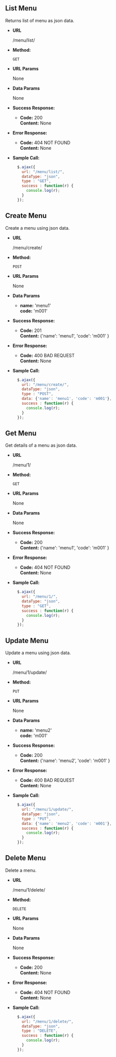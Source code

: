 **List Menu**
----
  Returns list of menu as json data.

* **URL**

  /menu/list/

* **Method:**

  `GET`
  
*  **URL Params**

   None

* **Data Params**

  None

* **Success Response:**

  * **Code:** 200 <br />
    **Content:** None
 
* **Error Response:**

  * **Code:** 404 NOT FOUND <br />
    **Content:** None

* **Sample Call:**

  ```javascript
    $.ajax({
      url: "/menu/list/",
      dataType: "json",
      type : "GET",
      success : function(r) {
        console.log(r);
      }
    });
  ```
  
**Create Menu**
----
  Create a menu using json data.

* **URL**

  /menu/create/

* **Method:**

  `POST`
  
*  **URL Params**

   None

* **Data Params**

  * **name:** 'menu1' <br />
    **code:** 'm001'

* **Success Response:**

  * **Code:** 201 <br />
    **Content:** {'name': 'menu1', 'code': 'm001' }
 
* **Error Response:**

  * **Code:** 400 BAD REQUEST <br />
    **Content:** None

* **Sample Call:**

  ```javascript
    $.ajax({
      url: "/menu/create/",
      dataType: "json",
      type : "POST",
      data: {'name': 'menu1', 'code': 'm001'},
      success : function(r) {
        console.log(r);
      }
    });
  ```
  
 **Get Menu**
----
  Get details of a menu as json data.

* **URL**

  /menu/1/

* **Method:**

  `GET`
  
*  **URL Params**

   None

* **Data Params**

  None

* **Success Response:**

  * **Code:** 200 <br />
    **Content:** {'name': 'menu1', 'code': 'm001' }
 
* **Error Response:**

  * **Code:** 404 NOT FOUND <br />
    **Content:** None

* **Sample Call:**

  ```javascript
    $.ajax({
      url: "/menu/1/",
      dataType: "json",
      type : "GET",
      success : function(r) {
        console.log(r);
      }
    });
  ```
  
 **Update Menu**
----
  Update a menu using json data.

* **URL**

  /menu/1/update/

* **Method:**

  `PUT`
  
*  **URL Params**

   None

* **Data Params**

  * **name:** 'menu2' <br />
    **code:** 'm001'

* **Success Response:**

  * **Code:** 200 <br />
    **Content:** {'name': 'menu2', 'code': 'm001' }
 
* **Error Response:**

  * **Code:** 400 BAD REQUEST <br />
    **Content:** None

* **Sample Call:**

  ```javascript
    $.ajax({
      url: "/menu/1/update/",
      dataType: "json",
      type : "PUT",
      data: {'name': 'menu2', 'code': 'm001'},
      success : function(r) {
        console.log(r);
      }
    });
  ```
  
**Delete Menu**
----
  Delete a menu.

* **URL**

  /menu/1/delete/

* **Method:**

  `DELETE`
  
*  **URL Params**

   None

* **Data Params**

  None

* **Success Response:**

  * **Code:** 200 <br />
    **Content:** None
 
* **Error Response:**

  * **Code:** 404 NOT FOUND <br />
    **Content:** None

* **Sample Call:**

  ```javascript
    $.ajax({
      url: "/menu/1/delete/",
      dataType: "json",
      type : "DELETE",
      success : function(r) {
        console.log(r);
      }
    });
  ```